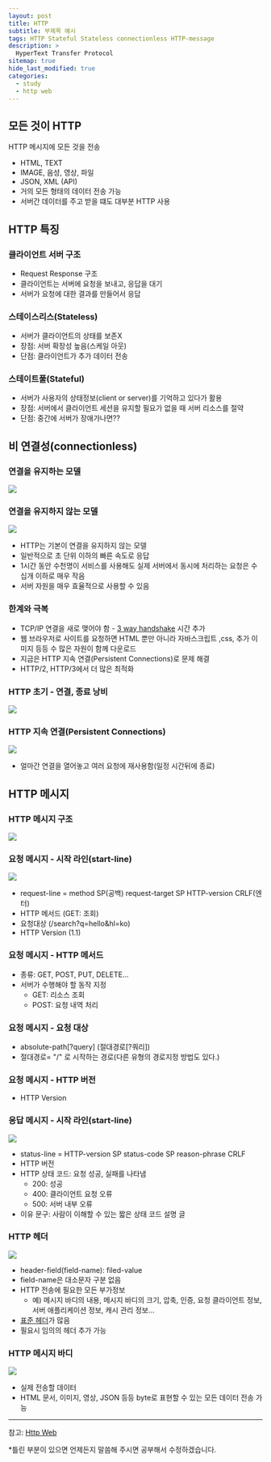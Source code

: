 ```yaml
---
layout: post
title: HTTP
subtitle: 부제목 예시
tags: HTTP Stateful Stateless connectionless HTTP-message
description: >
  HyperText Transfer Protocol
sitemap: true
hide_last_modified: true
categories:
  - study
  - http web
---
```


## 모든 것이 HTTP
HTTP 메시지에 모든 것을 전송
- HTML, TEXT
- IMAGE, 음성, 영상, 파일
- JSON, XML (API)
- 거의 모든 형태의 데이터 전송 가능
- 서버간 데이터를 주고 받을 떄도 대부분 HTTP 사용

## HTTP 특징

### 클라이언트 서버 구조
- Request Response 구조
- 클라이언트는 서버에 요청을 보내고, 응답을 대기
- 서버가 요청에 대한 결과를 만들어서 응답

### 스테이스리스(Stateless)
- 서버가 클라이언트의 상태를 보존X
- 장점: 서버 확장성 높음(스케일 아웃)
- 단점: 클라이언트가 추가 데이터 전송

### 스테이트풀(Stateful)
- 서버가 사용자의 상태정보(client or server)를 기억하고 있다가 활용
- 장점: 서버에서 클라이언트 세션을 유지할 필요가 없을 때 서버 리소스를 절약
- 단점: 중간에 서버가 장애가나면??

## 비 연결성(connectionless)

### 연결을 유지하는 모델

![](/assets//img/blog/study/http-web/ht_1.PNG)

### 연결을 유지하지 않는 모델

![](/assets//img/blog/study/http-web/ht_2.PNG)

- HTTP는 기본이 연결을 유지하지 않는 모델
- 일반적으로 초 단위 이하의 빠른 속도로 응답
- 1시간 동안 수천명이 서비스를 사용해도 실제 서버에서 동시에 처리하는 요청은 수십개 이하로 매우 작음
- 서버 자원을 매우 효율적으로 사용할 수 있음

### 한계와 극복
- TCP/IP 연결을 새로 맺어야 함 - [3 way handshake] 시간 추가
- 웹 브라우저로 사이트를 요청하면 HTML 뿐만 아니라 자바스크립트 ,css, 추가 이미지 등등 수 많은 자원이 함께 다운로드
- 지금은 HTTP 지속 연결(Persistent Connections)로 문제 해결
- HTTP/2, HTTP/3에서 더 많은 최적화

[3 way handshake]:(https://parkmuhyeun.github.io/study/http%20web/2022-03-27-Internet-Network/#tcp-3-way-handshake)

### HTTP 초기 - 연결, 종료 낭비

![](/assets//img/blog/study/http-web/ht_3.PNG)

### HTTP 지속 연결(Persistent Connections)

![](/assets//img/blog/study/http-web/ht_4.PNG)

- 얼마간 연결을 열어놓고 여러 요청에 재사용함(일정 시간뒤에 종료)

## HTTP 메시지

### HTTP 메시지 구조

![](/assets//img/blog/study/http-web/ht_5.PNG)

### 요청 메시지 - 시작 라인(start-line)

![](/assets//img/blog/study/http-web/ht_6.PNG)
- request-line = method SP(공백) request-target SP HTTP-version CRLF(엔터)
- HTTP 메서드 (GET: 조회)
- 요청대상 (/search?q=hello&hl=ko)
- HTTP Version (1.1)

### 요청 메시지 - HTTP 메서드
- 종류: GET, POST, PUT, DELETE...
- 서버가 수행해야 할 동작 지정
  - GET: 리소스 조회
  - POST: 요청 내역 처리

### 요청 메시지 - 요청 대상
- absolute-path[?query] (절대경로[?쿼리])
- 절대경로= "/" 로 시작하는 경로(다른 유형의 경로지정 방법도 있다.)

### 요청 메시지 - HTTP 버전
- HTTP Version

### 응답 메시지 - 시작 라인(start-line)

![](/assets//img/blog/study/http-web/ht_7.PNG)
- status-line = HTTP-version SP status-code SP reason-phrase CRLF
- HTTP 버전
- HTTP 상태 코드: 요청 성공, 실패를 나타냄
  - 200: 성공
  - 400: 클라이언트 요청 오류
  - 500: 서버 내부 오류
- 이유 문구: 사람이 이해할 수 있는 짧은 상태 코드 설명 글

### HTTP 헤더

![](/assets//img/blog/study/http-web/ht_8.PNG)

- header-field(field-name): filed-value
- field-name은 대소문자 구분 없음
- HTTP 전송에 필요한 모든 부가정보
  - 예) 메시지 바디의 내용, 메시지 바디의 크기, 압축, 인증, 요청 클라이언트 정보, 서버 애플리케이션 정보, 캐시 관리 정보...
- [표준 헤더]가 많음
- 필요시 임의의 헤더 추가 가능

[표준 헤더]:(https://en.wikipedia.org/wiki/List_of_HTTP_header_fields)

### HTTP 메시지 바디

![](/assets//img/blog/study/http-web/ht_9.PNG)

- 실제 전송할 데이터
- HTML 문서, 이미지, 영상, JSON 등등 byte로 표현할 수 있는 모든 데이터 전송 가능

---

참고:
[Http Web](https://www.inflearn.com/course/http-%EC%9B%B9-%EB%84%A4%ED%8A%B8%EC%9B%8C%ED%81%AC#)

*틀린 부분이 있으면 언제든지 말씀해 주시면 공부해서 수정하겠습니다.